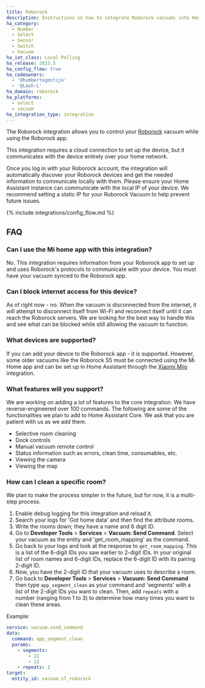 ```yaml
---
title: Roborock
description: Instructions on how to integrate Roborock vacuums into Home Assistant
ha_category:
  - Number
  - Select
  - Sensor
  - Switch
  - Vacuum
ha_iot_class: Local Polling
ha_release: 2023.5
ha_config_flow: true
ha_codeowners:
  - '@humbertogontijo'
  - '@Lash-L'
ha_domain: roborock
ha_platforms:
  - select
  - vacuum
ha_integration_type: integration
---
```


The Roborock integration allows you to control your [Roborock](https://us.roborock.com/pages/robot-vacuum-cleaner) vacuum while using the Roborock app.

This integration requires a cloud connection to set up the device, but it communicates with the device entirely over your home network.

Once you log in with your Roborock account, the integration will automatically discover your Roborock devices and get the needed information to communicate locally with them. Please ensure your Home Assistant instance can communicate with the local IP of your device. We recommend setting a static IP for your Roborock Vacuum to help prevent future issues.

{% include integrations/config_flow.md %}

## FAQ

### Can I use the Mi home app with this integration?
No. This integration requires information from your Roborock app to set up and uses Roborock's protocols to communicate with your device. You must have your vacuum synced to the Roborock app.

### Can I block internet access for this device?
As of right now - no. When the vacuum is disconnected from the internet, it will attempt to disconnect itself from Wi-Fi and reconnect itself until it can reach the Roborock servers. We are looking for the best way to handle this and see what can be blocked while still allowing the vacuum to function. 

### What devices are supported?
If you can add your device to the Roborock app - it is supported. However, some older vacuums like the Roborock S5 must be connected using the Mi Home app and can be set up in Home Assistant through the [Xiaomi Miio](/integrations/xiaomi_miio/) integration.

### What features will you support?
We are working on adding a lot of features to the core integration. We have reverse-engineered over 100 commands. The following are some of the functionalities we plan to add to Home Assistant Core. We ask that you are patient with us as we add them.
- Selective room cleaning
- Dock controls
- Manual vacuum remote control
- Status information such as errors, clean time, consumables, etc.
- Viewing the camera
- Viewing the map

### How can I clean a specific room?
We plan to make the process simpler in the future, but for now, it is a multi-step process.
1) Enable debug logging for this integration and reload it.
2) Search your logs for 'Got home data' and then find the attribute rooms.
3) Write the rooms down; they have a name and 6 digit ID.
4) Go to **Developer Tools** > **Services** > **Vacuum: Send Command**. Select your vacuum as the entity and 'get_room_mapping' as the command.
5) Go back to your logs and look at the response to `get_room_mapping`. This is a list of the 6-digit IDs you saw earlier to 2-digit IDs. In your original list of room names and 6-digit IDs, replace the 6-digit ID with its pairing 2-digit ID.
6) Now, you have the 2-digit ID that your vacuum uses to describe a room.
7) Go back to **Developer Tools** > **Services** > **Vacuum: Send Command** then type `app_segment_clean` as your command and 'segments' with a list of the 2-digit IDs you want to clean. Then, add  `repeats` with a number (ranging from 1 to 3) to determine how many times you want to clean these areas.

Example:
```yaml
service: vacuum.send_command
data:
  command: app_segment_clean
  params:
    - segments:
        - 22
        - 23
    - repeats: 1
target:
  entity_id: vacuum.s7_roborock

```
